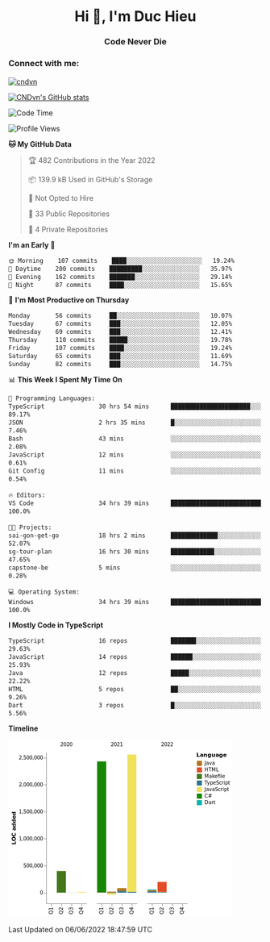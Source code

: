 <h1 align="center">Hi 👋, I'm Duc Hieu</h1>
<h3 align="center">Code Never Die</h3>

<h3 align="left">Connect with me:</h3>
<p align="left">
<a href="https://linkedin.com/in/cndvn" target="blank"><img align="center" src="https://img.shields.io/badge/LinkedIn-0077B5?style=for-the-badge&logo=linkedin&logoColor=white" alt="cndvn"/></a>
<!--
<a href="https://fb.com/cnd.duchieu" target="blank"><img align="center" src="https://img.shields.io/badge/Facebook-1877F2?style=for-the-badge&logo=facebook&logoColor=white" alt="cnd.duchieu"/></a>
 -->
</p>

[![CNDvn's GitHub stats](https://github-readme-stats.vercel.app/api?username=cndvn)](https://github.com/anuraghazra/github-readme-stats)

<!--START_SECTION:waka-->
![Code Time](http://img.shields.io/badge/Code%20Time-0%20secs-blue)

![Profile Views](http://img.shields.io/badge/Profile%20Views-0-blue)

**🐱 My GitHub Data** 

> 🏆 482 Contributions in the Year 2022
 > 
> 📦 139.9 kB Used in GitHub's Storage 
 > 
> 🚫 Not Opted to Hire
 > 
> 📜 33 Public Repositories 
 > 
> 🔑 4 Private Repositories  
 > 
**I'm an Early 🐤** 

```text
🌞 Morning    107 commits    ████░░░░░░░░░░░░░░░░░░░░░   19.24% 
🌆 Daytime    200 commits    █████████░░░░░░░░░░░░░░░░   35.97% 
🌃 Evening    162 commits    ███████░░░░░░░░░░░░░░░░░░   29.14% 
🌙 Night      87 commits     ████░░░░░░░░░░░░░░░░░░░░░   15.65%

```
📅 **I'm Most Productive on Thursday** 

```text
Monday       56 commits     ██░░░░░░░░░░░░░░░░░░░░░░░   10.07% 
Tuesday      67 commits     ███░░░░░░░░░░░░░░░░░░░░░░   12.05% 
Wednesday    69 commits     ███░░░░░░░░░░░░░░░░░░░░░░   12.41% 
Thursday     110 commits    █████░░░░░░░░░░░░░░░░░░░░   19.78% 
Friday       107 commits    ████░░░░░░░░░░░░░░░░░░░░░   19.24% 
Saturday     65 commits     ███░░░░░░░░░░░░░░░░░░░░░░   11.69% 
Sunday       82 commits     ███░░░░░░░░░░░░░░░░░░░░░░   14.75%

```


📊 **This Week I Spent My Time On** 

```text
💬 Programming Languages: 
TypeScript               30 hrs 54 mins      ██████████████████████░░░   89.17% 
JSON                     2 hrs 35 mins       █░░░░░░░░░░░░░░░░░░░░░░░░   7.46% 
Bash                     43 mins             ░░░░░░░░░░░░░░░░░░░░░░░░░   2.08% 
JavaScript               12 mins             ░░░░░░░░░░░░░░░░░░░░░░░░░   0.61% 
Git Config               11 mins             ░░░░░░░░░░░░░░░░░░░░░░░░░   0.54%

🔥 Editors: 
VS Code                  34 hrs 39 mins      █████████████████████████   100.0%

🐱‍💻 Projects: 
sai-gon-get-go           18 hrs 2 mins       █████████████░░░░░░░░░░░░   52.07% 
sg-tour-plan             16 hrs 30 mins      ████████████░░░░░░░░░░░░░   47.65% 
capstone-be              5 mins              ░░░░░░░░░░░░░░░░░░░░░░░░░   0.28%

💻 Operating System: 
Windows                  34 hrs 39 mins      █████████████████████████   100.0%

```

**I Mostly Code in TypeScript** 

```text
TypeScript               16 repos            ███████░░░░░░░░░░░░░░░░░░   29.63% 
JavaScript               14 repos            ██████░░░░░░░░░░░░░░░░░░░   25.93% 
Java                     12 repos            █████░░░░░░░░░░░░░░░░░░░░   22.22% 
HTML                     5 repos             ██░░░░░░░░░░░░░░░░░░░░░░░   9.26% 
Dart                     3 repos             █░░░░░░░░░░░░░░░░░░░░░░░░   5.56%

```


**Timeline**

![Chart not found](https://raw.githubusercontent.com/CNDvn/CNDvn/main/charts/bar_graph.png) 


 Last Updated on 06/06/2022 18:47:59 UTC
<!--END_SECTION:waka-->
